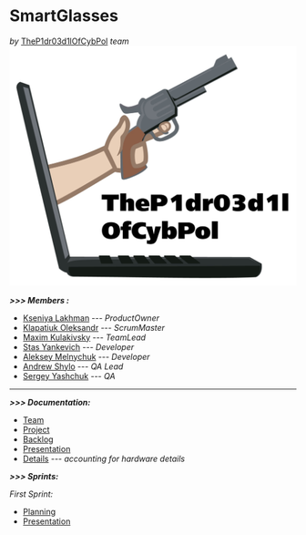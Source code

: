 # SmartGlasses
*by* [TheP1dr03d1lOfCybPol](https://github.com/orgs/progbase/teams/thep1dr03d1lofcybpol) *team*
                              ![alt-текст](https://github.com/progbase/SmartGlasses/blob/master/LOGOO.jpg "опасные типа")


***>>> Members :***

- [Kseniya Lakhman](https://github.com/KseniyaEvans)     --- *ProductOwner*
- [Klapatiuk Oleksandr](https://github.com/Sashko26)     --- *ScrumMaster*
- [Maxim Kulakivsky](https://github.com/maximkulakivsky) --- *TeamLead*
- [Stas Yankevich](https://github.com/0rqheus)           --- *Developer*
- [Aleksey Melnychuk](https://github.com/auvy)           --- *Developer*
- [Andrew Shylo](https://github.com/Some-cool-dude)      --- *QA Lead*
- [Sergey Yashchuk](https://github.com/Svetocvet)        --- *QA*

-----------------------------------------------------------------------------------------------------------------
***>>> Documentation:***
- [Team](https://github.com/orgs/progbase/teams/thep1dr03d1lofcybpol)
- [Project](https://github.com/orgs/progbase/projects/13)
- [Backlog](https://docs.google.com/spreadsheets/d/1un0XAs5o8xwzkeLCT6S_ry1r0s9MqpnYhPaOLHUzux4/edit?usp=sharing)
- [Presentation](https://docs.google.com/presentation/d/1c-skeIGzCjr_AHHZTl8Pt_iZwTrDEFk1cEnb-BENedA/edit?usp=sharing)
- [Details](https://docs.google.com/spreadsheets/d/1zQ5nU8yNbdvmvdgXoNXcjsyCjOdJxLWxV1LH7hPNBns/edit#gid=0) --- *accounting for hardware details*

***>>> Sprints:***

*First Sprint:*
- [Planning](https://docs.google.com/document/d/1INPJL90f3DKKv9FarDjAiP3P5k9_NI2M-P6ZoThfkxA/edit)
- [Presentation](https://docs.google.com/presentation/d/1PeT_7ib4wr3M52Cky45VW7u0TDl4b1JRK9CbhRz3hqY/edit?usp=sharing)
